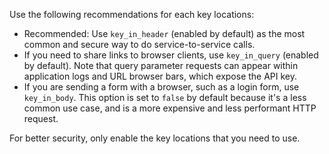 <!---used in key-auth and key-auth-enc plugins, also shared with non-hub docs on-prem app reg key-auth ---> 

Use the following recommendations for each key locations:

* Recommended: Use `key_in_header` (enabled by default) as the most common and
  secure way to do service-to-service calls.
* If you need to share links to browser clients, use `key_in_query` (enabled by default).
  Note that query parameter requests can appear within application logs and URL browser bars,
  which expose the API key.
* If you are sending a form with a browser, such as a login form, use `key_in_body`. This option is
  set to `false` by default because it's a less common use case, and is a
  more expensive and less performant HTTP request.

For better security, only enable the key locations that you need to use.